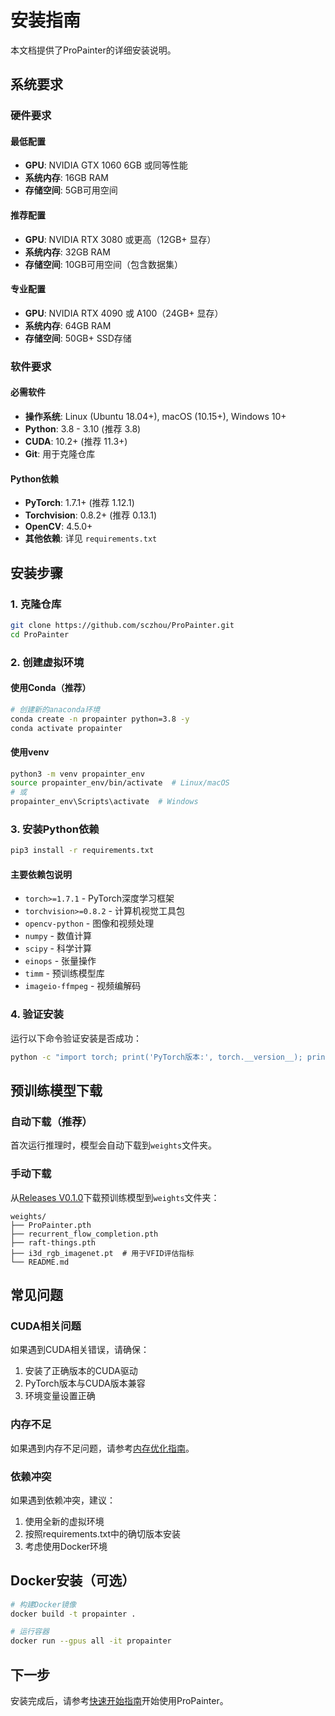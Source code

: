 # 安装指南

本文档提供了ProPainter的详细安装说明。

## 系统要求

### 硬件要求

#### 最低配置
- **GPU**: NVIDIA GTX 1060 6GB 或同等性能
- **系统内存**: 16GB RAM
- **存储空间**: 5GB可用空间

#### 推荐配置  
- **GPU**: NVIDIA RTX 3080 或更高（12GB+ 显存）
- **系统内存**: 32GB RAM
- **存储空间**: 10GB可用空间（包含数据集）

#### 专业配置
- **GPU**: NVIDIA RTX 4090 或 A100（24GB+ 显存）
- **系统内存**: 64GB RAM
- **存储空间**: 50GB+ SSD存储

### 软件要求

#### 必需软件
- **操作系统**: Linux (Ubuntu 18.04+), macOS (10.15+), Windows 10+
- **Python**: 3.8 - 3.10 (推荐 3.8)
- **CUDA**: 10.2+ (推荐 11.3+)
- **Git**: 用于克隆仓库

#### Python依赖
- **PyTorch**: 1.7.1+ (推荐 1.12.1)
- **Torchvision**: 0.8.2+ (推荐 0.13.1)
- **OpenCV**: 4.5.0+
- **其他依赖**: 详见 `requirements.txt`

## 安装步骤

### 1. 克隆仓库

```bash
git clone https://github.com/sczhou/ProPainter.git
cd ProPainter
```

### 2. 创建虚拟环境

#### 使用Conda（推荐）
```bash
# 创建新的anaconda环境
conda create -n propainter python=3.8 -y
conda activate propainter
```

#### 使用venv
```bash
python3 -m venv propainter_env
source propainter_env/bin/activate  # Linux/macOS
# 或
propainter_env\Scripts\activate  # Windows
```

### 3. 安装Python依赖

```bash
pip3 install -r requirements.txt
```

#### 主要依赖包说明
- `torch>=1.7.1` - PyTorch深度学习框架
- `torchvision>=0.8.2` - 计算机视觉工具包
- `opencv-python` - 图像和视频处理
- `numpy` - 数值计算
- `scipy` - 科学计算
- `einops` - 张量操作
- `timm` - 预训练模型库
- `imageio-ffmpeg` - 视频编解码

### 4. 验证安装

运行以下命令验证安装是否成功：

```bash
python -c "import torch; print('PyTorch版本:', torch.__version__); print('CUDA可用:', torch.cuda.is_available())"
```

## 预训练模型下载

### 自动下载（推荐）
首次运行推理时，模型会自动下载到`weights`文件夹。

### 手动下载
从[Releases V0.1.0](https://github.com/sczhou/ProPainter/releases/tag/v0.1.0)下载预训练模型到`weights`文件夹：

```
weights/
├── ProPainter.pth
├── recurrent_flow_completion.pth
├── raft-things.pth
├── i3d_rgb_imagenet.pt  # 用于VFID评估指标
└── README.md
```

## 常见问题

### CUDA相关问题
如果遇到CUDA相关错误，请确保：
1. 安装了正确版本的CUDA驱动
2. PyTorch版本与CUDA版本兼容
3. 环境变量设置正确

### 内存不足
如果遇到内存不足问题，请参考[内存优化指南](memory_optimization.md)。

### 依赖冲突
如果遇到依赖冲突，建议：
1. 使用全新的虚拟环境
2. 按照requirements.txt中的确切版本安装
3. 考虑使用Docker环境

## Docker安装（可选）

```bash
# 构建Docker镜像
docker build -t propainter .

# 运行容器
docker run --gpus all -it propainter
```

## 下一步

安装完成后，请参考[快速开始指南](quick_start.md)开始使用ProPainter。